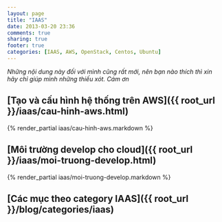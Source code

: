 ```yaml
---
layout: page
title: "IAAS"
date: 2013-03-20 23:36
comments: true
sharing: true
footer: true
categories: [IAAS, AWS, OpenStack, Centos, Ubuntu]
---
```


*Những nội dung này đối với mình cũng rất mới, nên bạn nào thích thì xin hãy chỉ giúp mình những thiếu xót. Cám ơn*

## [Tạo và cấu hình hệ thống trên AWS]({{ root_url }}/iaas/cau-hinh-aws.html)

{% render_partial iaas/cau-hinh-aws.markdown %}

## [Môi trường develop cho cloud]({{ root_url }}/iaas/moi-truong-develop.html)

{% render_partial iaas/moi-truong-develop.markdown %}

## [Các mục theo category IAAS]({{ root_url }}/blog/categories/iaas)